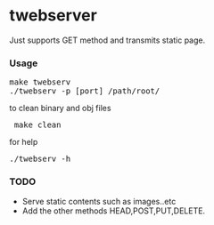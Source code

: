 # twebserver
Just supports GET method and transmits static page. 
### Usage
<pre>make twebserv
./twebserv -p [port] /path/root/ </pre>
to clean binary and obj files
<pre> make clean </pre>
for help
<pre>./twebserv -h</pre>

### TODO
* Serve static contents such as images..etc
* Add the other methods HEAD,POST,PUT,DELETE.

